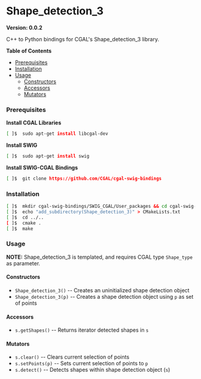 
#  Shape_detection_3

**Version: 0.0.2**

C++ to Python bindings for CGAL's Shape_detection_3 library.


**Table of Contents**
*  [Prerequisites](#prerequisites)
*  [Installation](#installation)
*  [Usage](#usage)
    *  [Constructors](#constructors)
    *  [Accessors](#accessors)
    *  [Mutators](#mutators)

###  Prerequisites

**Install CGAL Libraries**
```bash
[ ]$  sudo apt-get install libcgal-dev
```

**Install SWIG**
```bash
[ ]$  sudo apt-get install swig
```

**Install SWIG-CGAL Bindings**
```bash
[ ]$  git clone https://github.com/CGAL/cgal-swig-bindings
```

###  Installation

```bash
[ ]$  mkdir cgal-swig-bindings/SWIG_CGAL/User_packages && cd cgal-swig-bindings/SWIG_CGAL/User_packages
[ ]$  echo "add_subdirectory(Shape_detection_3)" > CMakeLists.txt
[ ]$  cd ../.. 
[ ]$  cmake .
[ ]$  make
```

###  Usage

**NOTE:**  Shape_detection_3 is templated, and requires CGAL type `Shape_type` as parameter.

#### Constructors
*  `Shape_detection_3()`    --  Creates an uninitialized shape detection object
*  `Shape_detection_3(p)`   --  Creates a shape detection object using `p` as set of points


####  Accessors
*  `s.getShapes()`   --  Returns iterator detected shapes in `s`


####  Mutators
*  `s.clear()`    --  Clears current selection of points
*  `s.setPoints(p)`    --  Sets current selection of points to `p`
*  `s.detect()`   --  Detects shapes within shape detection object (`s`)


